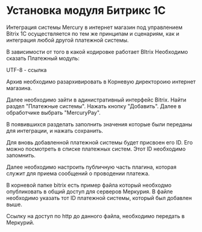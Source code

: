 # Установка модуля Битрикс 1С

Интеграция системы Mercury в интернет магазин под управлением Bitrix 1C осуществляется по тем же принципам и сценариям, как и интеграция любой другой платежной системы.

В зависимости от того в какой кодировке работает BItrix Необходимо сказать Платежный модуль:

UTF-8 - ссылка

Архив необходимо разархивировать в Корневую директороию интернет магазина. 

Далее необходимо зайти в адинистративный интерфейс Bitrix. Найти раздел "Платежные системы". 
Нажать кнопку "Добавить". Далее в обработчике выбрать "MercuryPay".

В появившихся разделать заполнить значения которые были переданы для интеграции, и нажать сохранить. 

Для вновь добавленной платежной системы будет присвоен его ID. Его можно посмотреть в списке платежных систем. Этот ID необходимо
запомнить.

Далее необходимо настроить публичную часть плагина, которая служит для приема сообщений о проводении платежа. 

В корневой папке bitrix есть пример файла который необходмо опубликовать в общий доступ для серверов Меркурия.
В файле необходимо указать тот ID платежной системы, который был добавлен выше. 

Ссылку на доступ по http до данного файла, необходимо передать в Меркурий. 